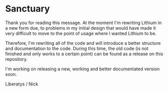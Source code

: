 # Sanctuary


Thank you for reading this message. At the moment I'm rewriting Lithium in a new form due, to problems in my initial design that would have made it very difficult to move to the point of usage where I wanted Lithium to be.

Therefore, I'm rewriting all of the code and will introduce a better structure and documentation to the code. During this time, the old code (is not finished and only works to a certain point) can be found as a release on this repository.







I'm working on releasing a new, working and better documentated version soon. 



Liberatys / Nick
